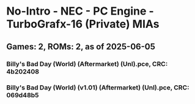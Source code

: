 # No-Intro - NEC - PC Engine - TurboGrafx-16 (Private) MIAs
## Games: 2, ROMs: 2, as of 2025-06-05

### Billy's Bad Day (World) (Aftermarket) (Unl).pce, CRC: 4b202408
### Billy's Bad Day (World) (v1.01) (Aftermarket) (Unl).pce, CRC: 069d48b5
